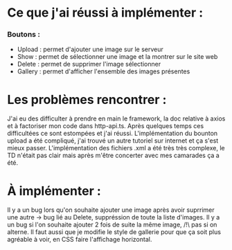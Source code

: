 # Ce que j'ai réussi à implémenter :

### Boutons :
-  Upload : permet d'ajouter une image sur le serveur
-  Show : permet de sélectionner une image et la montrer sur le site web
-  Delete : permet de supprimer l'image sélectionner
-  Gallery : permet d'afficher l'ensemble des images présentes

# Les problèmes rencontrer :

J'ai eu des difficulter à prendre en main le framework, la doc relative à axios et à factoriser mon code dans http-api.ts.
Après quelques temps ces difficultées ce sont estompées et j'ai réussi.
L'implémentation du bounton upload a été compliqué, j'ai trouvé un autre tutoriel sur internet et ça s'est mieux passer.
L'implémentation des fichiers .xml a été très très complexe, le TD n'était pas clair mais après m'être concerter avec mes camarades ça a été.

# À implémenter :

Il y a un bug lors qu'on souhaite ajouter une image après avoir suprrimer une autre -> bug lié au Delete, suppréssion de toute la liste d'images.
Il y a un bug si l'on souhaite ajouter 2 fois de suite la même image, /!\ pas si on alterne.
Il faut aussi que je modifie le style de gallerie pour que ça soit plus agréable à voir, en CSS faire l'affichage horizontal.